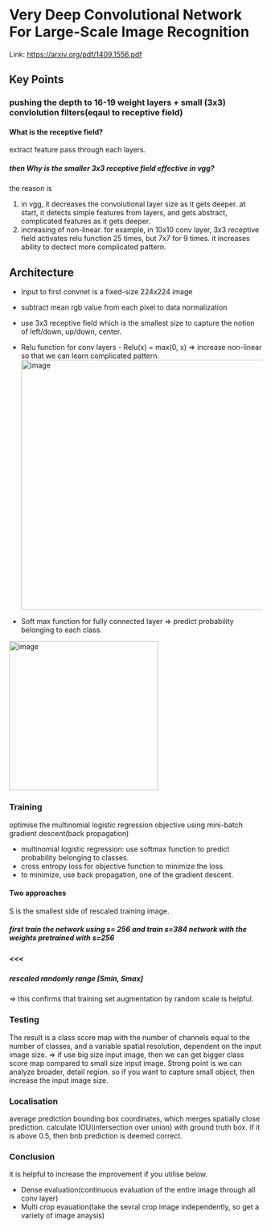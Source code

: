 # Very Deep Convolutional Network For Large-Scale Image Recognition
Link: https://arxiv.org/pdf/1409.1556.pdf

## Key Points
### pushing the depth to 16-19 weight layers + small (3x3) convlolution filters(eqaul to receptive field)

#### What is the receptive field?
extract feature pass through each layers.
##### then Why is the smaller 3x3 receptive field effective in vgg?
the reason is 
1. in vgg, it decreases the convolutional layer size as it gets deeper. at start, it detects simple features from layers, and gets abstract, complicated features as it gets deeper.
2. increasing of non-linear. for example, in 10x10 conv layer, 3x3 receptive field activates relu function 25 times, but 7x7 for 9 times. it increases ability to dectect more complicated pattern. 



## Architecture
* Input to first convnet is a fixed-size 224x224 image
* subtract mean rgb value from each pixel to data normalization
* use 3x3 receptive field which is the smallest size to capture the notion of left/down, up/down, center.
* Relu function for conv layers - Relu(x) = max(0, x) => increase non-linear so that we can learn complicated pattern.
  <img width="496" alt="image" src="https://github.com/Developerinsight/Paper_review/assets/123748877/6262676e-6aa2-41c3-b95f-ea884a287d8d">

* Soft max function for fully connected layer => predict probability belonging to each class.

 <img width="296" alt="image" src="https://github.com/Developerinsight/Paper_review/assets/123748877/395159f4-b5ee-453d-b69b-bd6e86ead2b2">


### Training
optimise the multinomial logistic regression objective using mini-batch gradient descent(back propagation)
* multinomial logistic regression: use softmax function to predict probability belonging to classes.
* cross entropy loss for objective function to minimize the loss.
* to minimize, use back propagation, one of the gradient descent.

#### Two approaches
S is the smallest side of rescaled training image.
##### first train the network using s= 256 and train s=384 network with the weights pretrained with s=256
##### <<<
##### rescaled randomly range [Smin, Smax]
=> this confirms that training set augmentation by random scale is helpful.

### Testing
The result is a class score map with the number of
channels equal to the number of classes, and a variable spatial resolution, dependent on the input
image size. 
=> if use big size input image, then we can get bigger class score map compared to small size input image.
Strong point is we can analyze broader, detail region. so if you want to capture small object, then increase the input image size.

### Localisation
average prediction bounding box coordinates, which merges spatially close prediction.
calculate IOU(intersection over union) with ground truth box. 
if it is above 0.5, then bnb prediction is deemed correct.

### Conclusion
it is helpful to increase the improvement if you utilise below.
* Dense evaluation(continuous evaluation of the entire image through all conv layer)
* Multi crop evauation(take the sevral crop image independently, so get a variety of image anaysis)
